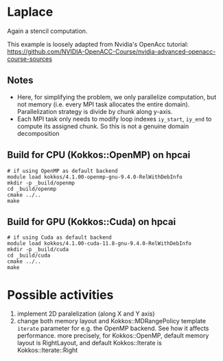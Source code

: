 # Laplace

Again a stencil computation.

This example is loosely adapted from Nvidia's OpenAcc tutorial:
https://github.com/NVIDIA-OpenACC-Course/nvidia-advanced-openacc-course-sources

## Notes

- Here, for simplifying the problem, we only parallelize computation, but not memory (i.e. every MPI task allocates the entire domain). Parallelization strategy is divide by chunk along y-axis.
- Each MPI task only needs to modify loop indexes `iy_start`, `iy_end` to compute its assigned chunk. So this is not a genuine domain decomposition

## Build for CPU (Kokkos::OpenMP) on hpcai

```shell
# if using OpenMP as default backend
module load kokkos/4.1.00-openmp-gnu-9.4.0-RelWithDebInfo
mkdir -p _build/openmp
cd _build/openmp
cmake ../..
make
```

## Build for GPU (Kokkos::Cuda) on hpcai

```shell
# if using Cuda as default backend
module load kokkos/4.1.00-cuda-11.8-gnu-9.4.0-RelWithDebInfo
mkdir -p _build/cuda
cd _build/cuda
cmake ../..
make
```

# Possible activities

1. implement 2D paralelization (along X and Y axis)
2. change both memory layout and Kokkos::MDRangePolicy template `iterate` parameter for e.g. the OpenMP backend. See how it affects performance.
   more precisely, for Kokkos::OpenMP, default memory layout is RightLayout, and default Kokkos::Iterate is Kokkos::Iterate::Right
